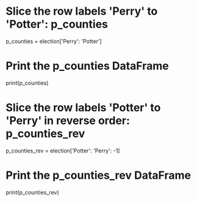 # Slice the row labels 'Perry' to 'Potter': p_counties
p_counties = election['Perry': 'Potter']

# Print the p_counties DataFrame
print(p_counties)

# Slice the row labels 'Potter' to 'Perry' in reverse order: p_counties_rev
p_counties_rev = election['Potter': 'Perry': -1]

# Print the p_counties_rev DataFrame
print(p_counties_rev)
